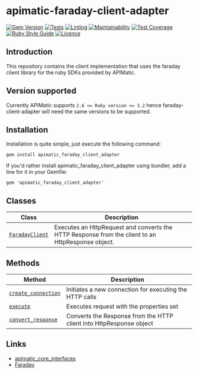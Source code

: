 # apimatic-faraday-client-adapter

[![Gem Version](https://badge.fury.io/rb/apimatic_faraday_client_adapter.svg)](https://badge.fury.io/rb/apimatic_faraday_client_adapter)
[![Tests][test-badge]][test-url]
[![Linting][lint-badge]][lint-url]
[![Maintainability][maintainability-url]][code-climate-url]
[![Test Coverage][test-coverage-url]][code-climate-url]
[![Ruby Style Guide](https://img.shields.io/badge/code_style-rubocop-brightgreen.svg)](https://github.com/rubocop/rubocop)
[![Licence][license-badge]][license-url]

## Introduction
This repository contains the client implementation that uses the faraday client library for the ruby SDKs provided by APIMatic.

## Version supported
Currently APIMatic supports  `2.6 <= Ruby version <= 3.2`  hence faraday-client-adapter will need the same versions to be supported.

## Installation
Installation is quite simple, just execute the following command:
```
gem install apimatic_faraday_client_adapter
```

If you'd rather install apimatic_faraday_client_adapter using bundler, add a line for it in your Gemfile:
```
gem 'apimatic_faraday_client_adapter'
```

## Classes
| Class                                                                                | Description                                                                                        |
|--------------------------------------------------------------------------------------|----------------------------------------------------------------------------------------------------|
| [`FaradayClient`](lib/apimatic-faraday-client-adapter/faraday_client.rb)             | Executes an HttpRequest and converts the HTTP Response from the client to an HttpResponse object.  |


## Methods
| Method                                                                         | Description                                   |
|--------------------------------------------------------------------------------|-----------------------------------------------|
| [`create_connection`](lib/apimatic-faraday-client-adapter/faraday_client.rb)   | Initiates a new connection for executing the HTTP calls            |
| [`execute`](lib/apimatic-faraday-client-adapter/faraday_client.rb)             | Executes request with the properties set                           |
| [`convert_response`](lib/apimatic-faraday-client-adapter/faraday_client.rb)    | Converts the Response from the HTTP client into HttpResponse object|

## Links

* [apimatic_core_interfaces](https://rubygems.org/gems/apimatic_core_interfaces)
* [Faraday](https://rubygems.org/gems/faraday)

[test-badge]: https://github.com/apimatic/faraday-client-adapter/actions/workflows/test-runner.yml/badge.svg
[test-url]: https://github.com/apimatic/faraday-client-adapter/actions/workflows/test-runner.yml
[lint-badge]: https://github.com/apimatic/faraday-client-adapter/actions/workflows/lint-runner.yml/badge.svg
[lint-url]: https://github.com/apimatic/faraday-client-adapter/actions/workflows/lint-runner.yml
[code-climate-url]: https://codeclimate.com/github/apimatic/faraday-client-adapter
[maintainability-url]: https://api.codeclimate.com/v1/badges/59badaadebeb3478eb48/maintainability
[test-coverage-url]: https://api.codeclimate.com/v1/badges/59badaadebeb3478eb48/test_coverage
[license-badge]: https://img.shields.io/badge/licence-MIT-blue
[license-url]: LICENSE
